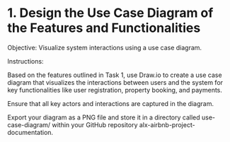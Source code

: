 # 1. Design the Use Case Diagram of the Features and Functionalities

Objective: Visualize system interactions using a use case diagram.

Instructions:

Based on the features outlined in Task 1, use Draw.io to create 
a use case diagram that visualizes the interactions between users
and the system for key functionalities like user registration, property booking, and payments.

Ensure that all key actors and interactions are captured in the diagram.

Export your diagram as a PNG file and store it in a directory called use-case-diagram/
within your GitHub repository alx-airbnb-project-documentation.
